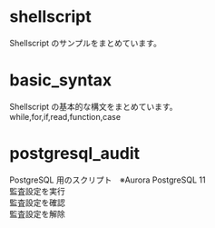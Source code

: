 # shellscript
Shellscript のサンプルをまとめています。<br>

# basic_syntax
Shellscript の基本的な構文をまとめています。<br>
while,for,if,read,function,case<br>

# postgresql_audit
PostgreSQL 用のスクリプト　※Aurora PostgreSQL 11<br>
監査設定を実行<br>
監査設定を確認<br>
監査設定を解除<br>
